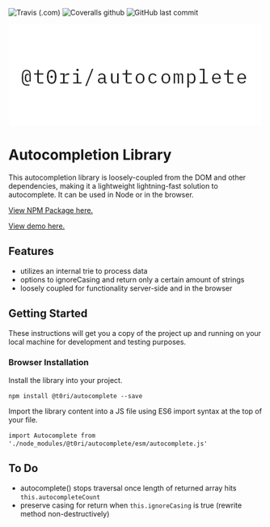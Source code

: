 ![Travis (.com)](https://img.shields.io/travis/com/t0ri/autocomplete)
![Coveralls github](https://img.shields.io/coveralls/github/t0ri/autocomplete)
![GitHub last commit](https://img.shields.io/github/last-commit/t0ri/autocomplete)

<p align="center">
  <img src="./img/header.png" alt="@t0ri/autocomplete hero img">
</p>

# Autocompletion Library
This autocompletion library is loosely-coupled from the DOM and other dependencies, making it a lightweight lightning-fast solution to autocomplete.  It can be used in Node or in the browser.

[View NPM Package here.](https://www.npmjs.com/package/@t0ri/autocomplete)


[View demo here.](https://t0ri.github.io/autocomplete-demo/)

## Features
- utilizes an internal trie to process data
- options to ignoreCasing and return only a certain amount of strings
- loosely coupled for functionality server-side and in the browser

## Getting Started
These instructions will get you a copy of the project up and running on your local machine for development and testing purposes.

### Browser Installation
Install the library into your project.
```
npm install @t0ri/autocomplete --save
```

Import the library content into a JS file using ES6 import syntax at the top of your file.
```
import Autocomplete from './node_modules/@t0ri/autocomplete/esm/autocomplete.js'
```

## To Do
- autocomplete() stops traversal once length of returned array hits `this.autocompleteCount`
- preserve casing for return when `this.ignoreCasing` is true (rewrite method non-destructively)
